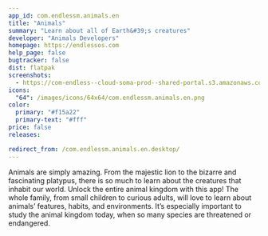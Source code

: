 ```yaml
---
app_id: com.endlessm.animals.en
title: "Animals"
summary: "Learn about all of Earth&#39;s creatures"
developer: "Animals Developers"
homepage: https://endlessos.com
help_page: false
bugtracker: false
dist: flatpak
screenshots:
  - https://com-endless--cloud-soma-prod--shared-portal.s3.amazonaws.com/apps.226.screenshots.4d842d7d-9b33-4ce9-bf53-9409a36c0b53_201809141532851010.png
icons:
  "64": /images/icons/64x64/com.endlessm.animals.en.png
color:
  primary: "#f15a22"
  primary-text: "#fff"
price: false
releases:

redirect_from: /com.endlessm.animals.en.desktop/
---
```


<p>Animals are simply amazing. From the majestic lion to the bizarre and fascinating platypus, there is so much to learn about the creatures that inhabit our world. Unlock the entire animal kingdom with this app! The whole family, from small children to curious adults, will love to learn about animals’ features, habits, and environments. It’s especially important to study the animal kingdom today, when so many species are threatened or endangered.</p>